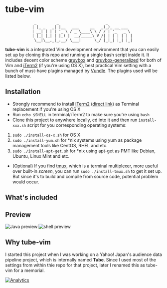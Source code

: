 tube-vim
============
```
             _         _                     _
            | |_ _   _| |__   ___     __   _(_)_ __ ___
            | __| | | | '_ \ / _ \____\ \ / / | '_ ` _ \
            | |_| |_| | |_) |  __/_____\ V /| | | | | | |
             \__|\__,_|_.__/ \___|      \_/ |_|_| |_| |_|
```
**tube-vim** is a integrated Vim development environment that you can easily set up by cloning this repo and running a single bash script inside it. It includes decent color scheme [gruvbox](https://github.com/morhetz/gruvbox) and [gruvbox-generalized](https://github.com/morhetz/gruvbox-generalized) for both of Vim and [iTerm2](http://iterm2.com/) (if you're using OS X), best practical Vim setting with a bunch of must-have plugins managed by [Vundle](https://github.com/gmarik/Vundle.vim). The plugins used will be listed below.



## Installation
- Strongly recommend to install [iTerm2](https://iterm2.com/index.html) ([direct link](https://iterm2.com/downloads/stable/iTerm2_v2_0.zip)) as Terminal replacement  if you're using OS X
- Run `echo $SHELL` in terminal/iTerm2 to make sure you're using `bash`
- Clone this project to anywhere locally, cd into it and then run `install-xxx.sh` script for you corresponding operating systems:

1. `sudo ./install-os-x.sh` for OS X
2. `sudo ./install-yum.sh` for *nix systems using yum as package management tools like CentOS, RHEL and etc.
3. `sudo ./install-apt-get.sh` for *nix using apt-get as PMT like Debian, Ubuntu, Linux Mint and etc.

- (Optional) If you find [tmux](http://tmux.sourceforge.net/), which is a terminal multiplexer, more useful over built-in *screen*, you can run `sudo ./install-tmux.sh` to get it set up. But since it's to build and compile from source code, potential problem would occur.

## What's included

## Preview

![Java preview](https://raw.githubusercontent.com/tolinwei/dev-config/master/preview/bashrc-pre.png)
![shell preview](https://raw.githubusercontent.com/tolinwei/dev-config/master/preview/shell-pre.png)

## Why tube-vim
I started this project when I was working on a Yahoo! Japan's audience data pipeline project, which is internally named **Tube**. Since I used most of the settings from within thie repo for that project, later I renamed this as tube-vim for a memorial.

[![Analytics](https://ga-beacon.appspot.com/UA-61856209-1/tolinwei/tube-vim)](https://github.com/igrigorik/ga-beacon)

